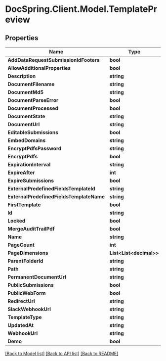 # DocSpring.Client.Model.TemplatePreview

## Properties

Name | Type | Description | Notes
------------ | ------------- | ------------- | -------------
**AddDataRequestSubmissionIdFooters** | **bool** |  | 
**AllowAdditionalProperties** | **bool** |  | 
**Description** | **string** |  | 
**DocumentFilename** | **string** |  | 
**DocumentMd5** | **string** |  | 
**DocumentParseError** | **bool** |  | 
**DocumentProcessed** | **bool** |  | 
**DocumentState** | **string** |  | 
**DocumentUrl** | **string** |  | 
**EditableSubmissions** | **bool** |  | 
**EmbedDomains** | **string** |  | 
**EncryptPdfsPassword** | **string** |  | 
**EncryptPdfs** | **bool** |  | 
**ExpirationInterval** | **string** |  | 
**ExpireAfter** | **int** |  | 
**ExpireSubmissions** | **bool** |  | 
**ExternalPredefinedFieldsTemplateId** | **string** |  | 
**ExternalPredefinedFieldsTemplateName** | **string** |  | 
**FirstTemplate** | **bool** |  | 
**Id** | **string** |  | 
**Locked** | **bool** |  | 
**MergeAuditTrailPdf** | **bool** |  | 
**Name** | **string** |  | 
**PageCount** | **int** |  | 
**PageDimensions** | **List&lt;List&lt;decimal&gt;&gt;** |  | 
**ParentFolderId** | **string** |  | 
**Path** | **string** |  | 
**PermanentDocumentUrl** | **string** |  | 
**PublicSubmissions** | **bool** |  | 
**PublicWebForm** | **bool** |  | 
**RedirectUrl** | **string** |  | 
**SlackWebhookUrl** | **string** |  | 
**TemplateType** | **string** |  | 
**UpdatedAt** | **string** |  | 
**WebhookUrl** | **string** |  | 
**Demo** | **bool** |  | 

[[Back to Model list]](../README.md#documentation-for-models) [[Back to API list]](../README.md#documentation-for-api-endpoints) [[Back to README]](../README.md)

